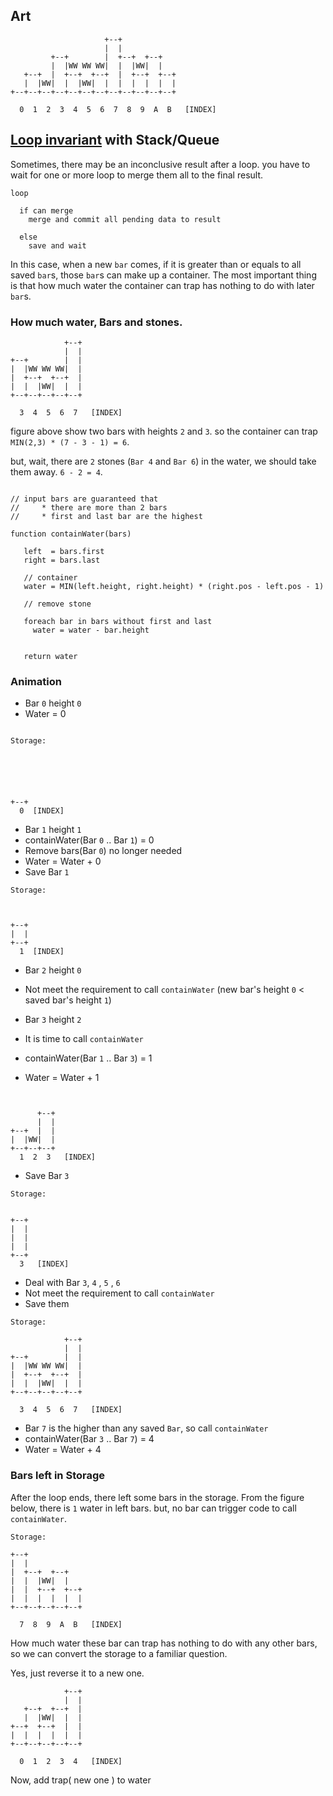 ## Art


```
                     +--+            
                     |  |            
         +--+        |  +--+  +--+   
         |  |WW WW WW|  |  |WW|  |   
   +--+  |  +--+  +--+  |  +--+  +--+
   |  |WW|  |  |WW|  |  |  |  |  |  |
+--+--+--+--+--+--+--+--+--+--+--+--+

  0  1  2  3  4  5  6  7  8  9  A  B   [INDEX]
```

## [Loop invariant](http://en.wikipedia.org/wiki/Loop_invariant) with Stack/Queue

Sometimes, there may be an inconclusive result after a loop. you have to wait for one or more loop to merge them all to the final result.

```
loop
  
  if can merge
    merge and commit all pending data to result
    
  else
    save and wait

```

In this case, when a new `bar` comes, if it is greater than or equals to all saved `bar`s, those `bar`s can make up a container. 
The most important thing is that how much water the container can trap has nothing to do with later `bar`s.


### How much water, Bars and stones.




```
            +--+
            |  |
+--+        |  |
|  |WW WW WW|  |
|  +--+  +--+  |
|  |  |WW|  |  |
+--+--+--+--+--+

  3  4  5  6  7   [INDEX]

```

figure above show two bars with heights `2` and `3`. 
so the container can trap `MIN(2,3) * (7 - 3 - 1) = 6`.

but, wait, there are `2` stones (`Bar 4` and `Bar 6`) in the water, we should take them away. `6 - 2 = 4`.


```

// input bars are guaranteed that 
//     * there are more than 2 bars 
//     * first and last bar are the highest

function containWater(bars)
   
   left  = bars.first
   right = bars.last
   
   // container
   water = MIN(left.height, right.height) * (right.pos - left.pos - 1)
   
   // remove stone
   
   foreach bar in bars without first and last
     water = water - bar.height


   return water

```


### Animation

  * Bar `0` height `0`
  * Water = 0


```

Storage: 






+--+
  0  [INDEX]

```


  * Bar `1` height `1`
  * containWater(Bar `0` .. Bar `1`) = 0
  * Remove bars(Bar `0`) no longer needed
  * Water = Water + 0
  * Save Bar `1`


```
Storage:



+--+
|  |
+--+
  1  [INDEX]

```
  
 
  * Bar `2` height `0`
  * Not meet the requirement to call `containWater` (new bar's height `0` < saved bar's height `1`)
  
  * Bar `3` height `2`
  * It is time to call `containWater`
  * containWater(Bar `1` .. Bar `3`) = 1
  * Water = Water + 1


```


      +--+
      |  |
+--+  |  |
|  |WW|  |
+--+--+--+
  1  2  3   [INDEX]

```

  * Save Bar `3`


```
Storage:


+--+
|  |
|  |
|  |
+--+
  3   [INDEX]

```

  * Deal with Bar `3`, `4` , `5` , `6`
  * Not meet the requirement to call `containWater`
  * Save them


```
Storage:

            +--+
            |  |
+--+        |  |
|  |WW WW WW|  |
|  +--+  +--+  |
|  |  |WW|  |  |
+--+--+--+--+--+

  3  4  5  6  7   [INDEX]

```


  * Bar `7` is the higher than any saved `Bar`, so call `containWater`
  * containWater(Bar `3` .. Bar `7`) = 4
  * Water = Water + 4


### Bars left in Storage

After the loop ends, there left some bars in the storage.
From the figure below, there is `1` water in left bars. but, no bar can trigger code to call `containWater`.


```
Storage:

+--+            
|  |            
|  +--+  +--+   
|  |  |WW|  |   
|  |  +--+  +--+
|  |  |  |  |  |
+--+--+--+--+--+

  7  8  9  A  B   [INDEX]
```


How much water these bar can trap has nothing to do with any other bars, so we can convert the storage to a familiar question.

Yes, just reverse it to a new one.


```
            +--+
            |  |
   +--+  +--+  |  
   |  |WW|  |  |  
+--+  +--+  |  |  
|  |  |  |  |  |  
+--+--+--+--+--+

  0  1  2  3  4   [INDEX]
```

Now, add trap( new one ) to water




